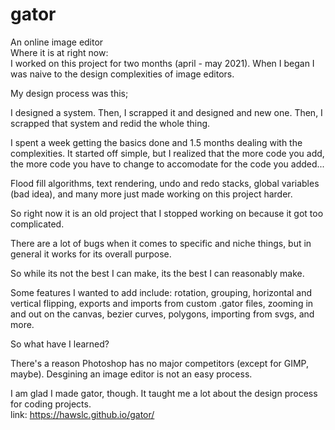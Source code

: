 # gator
An online image editor
<br>
Where it is at right now:
<br>
I worked on this project for two months (april - may 2021).
When I began I was naive to the design complexities of image editors.

My design process was this;

I designed a system. Then, I scrapped it and designed and new one. Then, I scrapped that system and redid the whole thing. 

I spent a week getting the basics done and 1.5 months dealing with the complexities.
It started off simple, but I realized that the more code you add, the more code you have to change to accomodate for the code you added...

Flood fill algorithms, text rendering, undo and redo stacks, global variables (bad idea), and many more just made working on this project harder.

So right now it is an old project that I stopped working on because it got too complicated.

There are a lot of bugs when it comes to specific and niche things, but in general it works for its overall purpose.

So while its not the best I can make, its the best I can reasonably make.

Some features I wanted to add include: rotation, grouping, horizontal and vertical flipping, exports and imports from custom .gator files, zooming in and out on the canvas, bezier curves, polygons, importing from svgs, and more.

So what have I learned?

There's a reason Photoshop has no major competitors (except for GIMP, maybe). Desgining an image editor is not an easy process.

I am glad I made gator, though. It taught me a lot about the design process for coding projects.
<br>
link: https://hawslc.github.io/gator/
